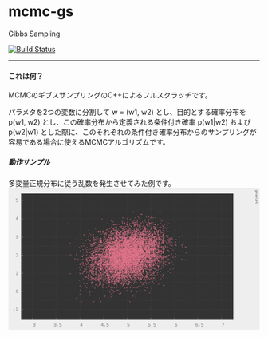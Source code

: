 # mcmc-gs

Gibbs Sampling

[![Build Status](https://travis-ci.org/hiroyam/mcmc-gs.svg?branch=master)](https://travis-ci.org/hiroyam/mcmc-gs)

---

#### これは何？

MCMCのギブスサンプリングのC++によるフルスクラッチです。

パラメタを2つの変数に分割して w = (w1, w2) とし、目的とする確率分布を p(w1, w2) とし、この確率分布から定義される条件付き確率 p(w1|w2) および p(w2|w1) とした際に、このそれぞれの条件付き確率分布からのサンプリングが容易である場合に使えるMCMCアルゴリズムです。

##### 動作サンプル

多変量正規分布に従う乱数を発生させてみた例です。
![](images/plot1.png)

